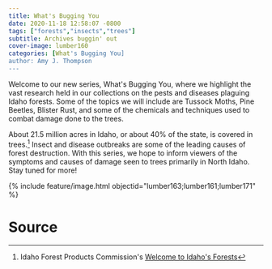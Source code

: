 ```yaml
---
title: What's Bugging You 
date: 2020-11-18 12:58:07 -0800
tags: ["forests","insects","trees"]
subtitle: Archives buggin' out
cover-image: lumber160
categories: [What's Bugging You]
author: Amy J. Thompson
---
```


Welcome to our new series, What's Bugging You, where we highlight the vast research held in our collections on the pests and diseases plaguing Idaho forests. Some of the topics we will include are Tussock Moths, Pine Beetles, Blister Rust, and some of the chemicals and techniques used to combat damage done to the trees. 

About 21.5 million acres in Idaho, or about 40% of the state, is covered in trees.[^1] Insect and disease outbreaks are some of the leading causes of forest destruction. With this series, we hope to inform viewers of the symptoms and causes of damage seen to trees primarily in North Idaho. Stay tuned for more!

{% include feature/image.html objectid="lumber163;lumber161;lumber171" %}

# Source

[^1]: Idaho Forest Products Commission's [Welcome to Idaho's Forests](https://idahoforests.org/forest-information/)